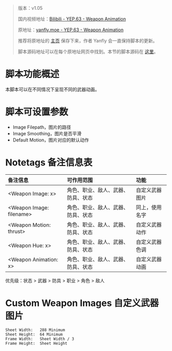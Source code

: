 > 版本：v1.05
>
> 国内视频地址：[Bilibili - YEP.63 - Weapon Animation](https://www.bilibili.com/video/av3174787/#page=68)
>
> 原地址：[yanfly.moe - YEP.63 - Weapon Animation](http://yanfly.moe/2016/01/28/yep-63-weapon-animation/)
> 
> 推荐将原地址的 [主页](http://yanfly.moe/yep/) 保存下来，作者 Yanfly 会一直保持脚本的更新。
> 
> 脚本源码地址可以在每个原地址网页中找到。本节的脚本源码在 [这里](https://www.dropbox.com/s/ap126d94w70ylq8/YEP_WeaponAnimation.js?dl=0)。

# 脚本功能概述

本脚本可以在不同情况下呈现不同的武器动画。

# 脚本可设置参数

- Image Filepath，图片的路径
- Image Smoothing，图片是否平滑
- Default Motion，图片对应的默认动作

# Notetags 备注信息表

备注信息|可作用范围|功能
:-|:-|:-
&lt;Weapon Image: x>|角色、职业、敌人、武器、防具、状态|自定义武器图片
&lt;Weapon Image: filename>|角色、职业、敌人、武器、防具、状态|同上，使用名字
&lt;Weapon Motion: thrust>|角色、职业、敌人、武器、防具、状态|自定义武器动作
&lt;Weapon Hue: x>|角色、职业、敌人、武器、防具、状态|自定义武器色调
&lt;Weapon Animation: x>|角色、职业、敌人、武器、防具、状态|自定义武器动画

优先级：状态 > 武器 > 防具 > 职业 > 角色 > 敌人

# Custom Weapon Images 自定义武器图片

```
Sheet Width:   288 Minimum
Sheet Height:  64 Minimum
Frame Width:   Sheet Width / 3
Frame Height:  Sheet Height
```
